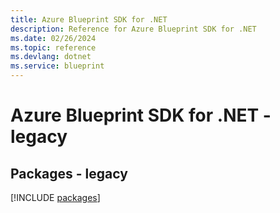 ```yaml
---
title: Azure Blueprint SDK for .NET
description: Reference for Azure Blueprint SDK for .NET
ms.date: 02/26/2024
ms.topic: reference
ms.devlang: dotnet
ms.service: blueprint
---
```

# Azure Blueprint SDK for .NET - legacy
## Packages - legacy
[!INCLUDE [packages](blueprint-index.md)]